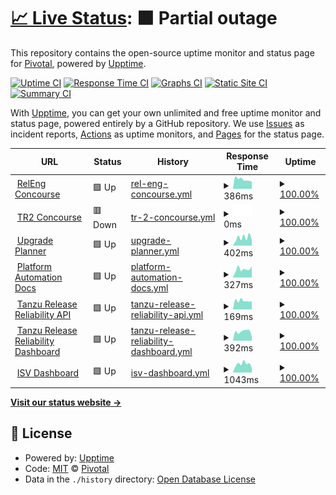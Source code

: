 # [📈 Live Status](https://releen.github.io): <!--live status--> **🟧 Partial outage**

This repository contains the open-source uptime monitor and status page for [Pivotal](https://pivotal.io/), powered by [Upptime](https://github.com/upptime/upptime).

[![Uptime CI](https://github.com/releen/upptime/workflows/Uptime%20CI/badge.svg)](https://github.com/upptime/upptime/actions?query=workflow%3A%22Uptime+CI%22)
[![Response Time CI](https://github.com/releen/upptime/workflows/Response%20Time%20CI/badge.svg)](https://github.com/upptime/upptime/actions?query=workflow%3A%22Response+Time+CI%22)
[![Graphs CI](https://github.com/releen/upptime/workflows/Graphs%20CI/badge.svg)](https://github.com/upptime/upptime/actions?query=workflow%3A%22Graphs+CI%22)
[![Static Site CI](https://github.com/releen/upptime/workflows/Static%20Site%20CI/badge.svg)](https://github.com/upptime/upptime/actions?query=workflow%3A%22Static+Site+CI%22)
[![Summary CI](https://github.com/releen/upptime/workflows/Summary%20CI/badge.svg)](https://github.com/upptime/upptime/actions?query=workflow%3A%22Summary+CI%22)

With [Upptime](https://upptime.js.org), you can get your own unlimited and free uptime monitor and status page, powered entirely by a GitHub repository. We use [Issues](https://github.com/pivotal/upptime/issues) as incident reports, [Actions](https://github.com/pivotal/upptime/actions) as uptime monitors, and [Pages](https://pivotal.github.io/upptime) for the status page.

<!--start: status pages-->
<!-- This summary is generated by Upptime (https://github.com/upptime/upptime) -->
<!-- Do not edit this manually, your changes will be overwritten -->
<!-- prettier-ignore -->
| URL | Status | History | Response Time | Uptime |
| --- | ------ | ------- | ------------- | ------ |
| <img alt="" src="https://favicons.githubusercontent.com/releng.ci.cf-app.com" height="13"> [RelEng Concourse](https://releng.ci.cf-app.com) | 🟩 Up | [rel-eng-concourse.yml](https://github.com/releen/upptime/commits/HEAD/history/rel-eng-concourse.yml) | <details><summary><img alt="Response time graph" src="./graphs/rel-eng-concourse/response-time-week.png" height="20"> 386ms</summary><br><a href="https://upptime.ppxp.team/history/rel-eng-concourse"><img alt="Response time 298" src="https://img.shields.io/endpoint?url=https%3A%2F%2Fraw.githubusercontent.com%2Freleen%2Fupptime%2FHEAD%2Fapi%2Frel-eng-concourse%2Fresponse-time.json"></a><br><a href="https://upptime.ppxp.team/history/rel-eng-concourse"><img alt="24-hour response time 726" src="https://img.shields.io/endpoint?url=https%3A%2F%2Fraw.githubusercontent.com%2Freleen%2Fupptime%2FHEAD%2Fapi%2Frel-eng-concourse%2Fresponse-time-day.json"></a><br><a href="https://upptime.ppxp.team/history/rel-eng-concourse"><img alt="7-day response time 386" src="https://img.shields.io/endpoint?url=https%3A%2F%2Fraw.githubusercontent.com%2Freleen%2Fupptime%2FHEAD%2Fapi%2Frel-eng-concourse%2Fresponse-time-week.json"></a><br><a href="https://upptime.ppxp.team/history/rel-eng-concourse"><img alt="30-day response time 289" src="https://img.shields.io/endpoint?url=https%3A%2F%2Fraw.githubusercontent.com%2Freleen%2Fupptime%2FHEAD%2Fapi%2Frel-eng-concourse%2Fresponse-time-month.json"></a><br><a href="https://upptime.ppxp.team/history/rel-eng-concourse"><img alt="1-year response time 298" src="https://img.shields.io/endpoint?url=https%3A%2F%2Fraw.githubusercontent.com%2Freleen%2Fupptime%2FHEAD%2Fapi%2Frel-eng-concourse%2Fresponse-time-year.json"></a></details> | <details><summary><a href="https://upptime.ppxp.team/history/rel-eng-concourse">100.00%</a></summary><a href="https://upptime.ppxp.team/history/rel-eng-concourse"><img alt="All-time uptime 100.00%" src="https://img.shields.io/endpoint?url=https%3A%2F%2Fraw.githubusercontent.com%2Freleen%2Fupptime%2FHEAD%2Fapi%2Frel-eng-concourse%2Fuptime.json"></a><br><a href="https://upptime.ppxp.team/history/rel-eng-concourse"><img alt="24-hour uptime 100.00%" src="https://img.shields.io/endpoint?url=https%3A%2F%2Fraw.githubusercontent.com%2Freleen%2Fupptime%2FHEAD%2Fapi%2Frel-eng-concourse%2Fuptime-day.json"></a><br><a href="https://upptime.ppxp.team/history/rel-eng-concourse"><img alt="7-day uptime 100.00%" src="https://img.shields.io/endpoint?url=https%3A%2F%2Fraw.githubusercontent.com%2Freleen%2Fupptime%2FHEAD%2Fapi%2Frel-eng-concourse%2Fuptime-week.json"></a><br><a href="https://upptime.ppxp.team/history/rel-eng-concourse"><img alt="30-day uptime 100.00%" src="https://img.shields.io/endpoint?url=https%3A%2F%2Fraw.githubusercontent.com%2Freleen%2Fupptime%2FHEAD%2Fapi%2Frel-eng-concourse%2Fuptime-month.json"></a><br><a href="https://upptime.ppxp.team/history/rel-eng-concourse"><img alt="1-year uptime 100.00%" src="https://img.shields.io/endpoint?url=https%3A%2F%2Fraw.githubusercontent.com%2Freleen%2Fupptime%2FHEAD%2Fapi%2Frel-eng-concourse%2Fuptime-year.json"></a></details>
| <img alt="" src="https://favicons.githubusercontent.com/ci.prs.releng.rocks" height="13"> [TR2 Concourse](https://ci.prs.releng.rocks) | 🟥 Down | [tr-2-concourse.yml](https://github.com/releen/upptime/commits/HEAD/history/tr-2-concourse.yml) | <details><summary><img alt="Response time graph" src="./graphs/tr-2-concourse/response-time-week.png" height="20"> 0ms</summary><br><a href="https://upptime.ppxp.team/history/tr-2-concourse"><img alt="Response time 292" src="https://img.shields.io/endpoint?url=https%3A%2F%2Fraw.githubusercontent.com%2Freleen%2Fupptime%2FHEAD%2Fapi%2Ftr-2-concourse%2Fresponse-time.json"></a><br><a href="https://upptime.ppxp.team/history/tr-2-concourse"><img alt="24-hour response time 0" src="https://img.shields.io/endpoint?url=https%3A%2F%2Fraw.githubusercontent.com%2Freleen%2Fupptime%2FHEAD%2Fapi%2Ftr-2-concourse%2Fresponse-time-day.json"></a><br><a href="https://upptime.ppxp.team/history/tr-2-concourse"><img alt="7-day response time 0" src="https://img.shields.io/endpoint?url=https%3A%2F%2Fraw.githubusercontent.com%2Freleen%2Fupptime%2FHEAD%2Fapi%2Ftr-2-concourse%2Fresponse-time-week.json"></a><br><a href="https://upptime.ppxp.team/history/tr-2-concourse"><img alt="30-day response time 0" src="https://img.shields.io/endpoint?url=https%3A%2F%2Fraw.githubusercontent.com%2Freleen%2Fupptime%2FHEAD%2Fapi%2Ftr-2-concourse%2Fresponse-time-month.json"></a><br><a href="https://upptime.ppxp.team/history/tr-2-concourse"><img alt="1-year response time 292" src="https://img.shields.io/endpoint?url=https%3A%2F%2Fraw.githubusercontent.com%2Freleen%2Fupptime%2FHEAD%2Fapi%2Ftr-2-concourse%2Fresponse-time-year.json"></a></details> | <details><summary><a href="https://upptime.ppxp.team/history/tr-2-concourse">100.00%</a></summary><a href="https://upptime.ppxp.team/history/tr-2-concourse"><img alt="All-time uptime 100.00%" src="https://img.shields.io/endpoint?url=https%3A%2F%2Fraw.githubusercontent.com%2Freleen%2Fupptime%2FHEAD%2Fapi%2Ftr-2-concourse%2Fuptime.json"></a><br><a href="https://upptime.ppxp.team/history/tr-2-concourse"><img alt="24-hour uptime 100.00%" src="https://img.shields.io/endpoint?url=https%3A%2F%2Fraw.githubusercontent.com%2Freleen%2Fupptime%2FHEAD%2Fapi%2Ftr-2-concourse%2Fuptime-day.json"></a><br><a href="https://upptime.ppxp.team/history/tr-2-concourse"><img alt="7-day uptime 100.00%" src="https://img.shields.io/endpoint?url=https%3A%2F%2Fraw.githubusercontent.com%2Freleen%2Fupptime%2FHEAD%2Fapi%2Ftr-2-concourse%2Fuptime-week.json"></a><br><a href="https://upptime.ppxp.team/history/tr-2-concourse"><img alt="30-day uptime 100.00%" src="https://img.shields.io/endpoint?url=https%3A%2F%2Fraw.githubusercontent.com%2Freleen%2Fupptime%2FHEAD%2Fapi%2Ftr-2-concourse%2Fuptime-month.json"></a><br><a href="https://upptime.ppxp.team/history/tr-2-concourse"><img alt="1-year uptime 100.00%" src="https://img.shields.io/endpoint?url=https%3A%2F%2Fraw.githubusercontent.com%2Freleen%2Fupptime%2FHEAD%2Fapi%2Ftr-2-concourse%2Fuptime-year.json"></a></details>
| <img alt="" src="https://favicons.githubusercontent.com/upgrade-planner.pivotal.io" height="13"> [Upgrade Planner](https://upgrade-planner.pivotal.io) | 🟩 Up | [upgrade-planner.yml](https://github.com/releen/upptime/commits/HEAD/history/upgrade-planner.yml) | <details><summary><img alt="Response time graph" src="./graphs/upgrade-planner/response-time-week.png" height="20"> 402ms</summary><br><a href="https://upptime.ppxp.team/history/upgrade-planner"><img alt="Response time 443" src="https://img.shields.io/endpoint?url=https%3A%2F%2Fraw.githubusercontent.com%2Freleen%2Fupptime%2FHEAD%2Fapi%2Fupgrade-planner%2Fresponse-time.json"></a><br><a href="https://upptime.ppxp.team/history/upgrade-planner"><img alt="24-hour response time 473" src="https://img.shields.io/endpoint?url=https%3A%2F%2Fraw.githubusercontent.com%2Freleen%2Fupptime%2FHEAD%2Fapi%2Fupgrade-planner%2Fresponse-time-day.json"></a><br><a href="https://upptime.ppxp.team/history/upgrade-planner"><img alt="7-day response time 402" src="https://img.shields.io/endpoint?url=https%3A%2F%2Fraw.githubusercontent.com%2Freleen%2Fupptime%2FHEAD%2Fapi%2Fupgrade-planner%2Fresponse-time-week.json"></a><br><a href="https://upptime.ppxp.team/history/upgrade-planner"><img alt="30-day response time 445" src="https://img.shields.io/endpoint?url=https%3A%2F%2Fraw.githubusercontent.com%2Freleen%2Fupptime%2FHEAD%2Fapi%2Fupgrade-planner%2Fresponse-time-month.json"></a><br><a href="https://upptime.ppxp.team/history/upgrade-planner"><img alt="1-year response time 443" src="https://img.shields.io/endpoint?url=https%3A%2F%2Fraw.githubusercontent.com%2Freleen%2Fupptime%2FHEAD%2Fapi%2Fupgrade-planner%2Fresponse-time-year.json"></a></details> | <details><summary><a href="https://upptime.ppxp.team/history/upgrade-planner">100.00%</a></summary><a href="https://upptime.ppxp.team/history/upgrade-planner"><img alt="All-time uptime 100.00%" src="https://img.shields.io/endpoint?url=https%3A%2F%2Fraw.githubusercontent.com%2Freleen%2Fupptime%2FHEAD%2Fapi%2Fupgrade-planner%2Fuptime.json"></a><br><a href="https://upptime.ppxp.team/history/upgrade-planner"><img alt="24-hour uptime 100.00%" src="https://img.shields.io/endpoint?url=https%3A%2F%2Fraw.githubusercontent.com%2Freleen%2Fupptime%2FHEAD%2Fapi%2Fupgrade-planner%2Fuptime-day.json"></a><br><a href="https://upptime.ppxp.team/history/upgrade-planner"><img alt="7-day uptime 100.00%" src="https://img.shields.io/endpoint?url=https%3A%2F%2Fraw.githubusercontent.com%2Freleen%2Fupptime%2FHEAD%2Fapi%2Fupgrade-planner%2Fuptime-week.json"></a><br><a href="https://upptime.ppxp.team/history/upgrade-planner"><img alt="30-day uptime 100.00%" src="https://img.shields.io/endpoint?url=https%3A%2F%2Fraw.githubusercontent.com%2Freleen%2Fupptime%2FHEAD%2Fapi%2Fupgrade-planner%2Fuptime-month.json"></a><br><a href="https://upptime.ppxp.team/history/upgrade-planner"><img alt="1-year uptime 100.00%" src="https://img.shields.io/endpoint?url=https%3A%2F%2Fraw.githubusercontent.com%2Freleen%2Fupptime%2FHEAD%2Fapi%2Fupgrade-planner%2Fuptime-year.json"></a></details>
| <img alt="" src="https://favicons.githubusercontent.com/platform-automation.ci.cf-app.com" height="13"> [Platform Automation Docs](https://platform-automation.ci.cf-app.com) | 🟩 Up | [platform-automation-docs.yml](https://github.com/releen/upptime/commits/HEAD/history/platform-automation-docs.yml) | <details><summary><img alt="Response time graph" src="./graphs/platform-automation-docs/response-time-week.png" height="20"> 327ms</summary><br><a href="https://upptime.ppxp.team/history/platform-automation-docs"><img alt="Response time 374" src="https://img.shields.io/endpoint?url=https%3A%2F%2Fraw.githubusercontent.com%2Freleen%2Fupptime%2FHEAD%2Fapi%2Fplatform-automation-docs%2Fresponse-time.json"></a><br><a href="https://upptime.ppxp.team/history/platform-automation-docs"><img alt="24-hour response time 401" src="https://img.shields.io/endpoint?url=https%3A%2F%2Fraw.githubusercontent.com%2Freleen%2Fupptime%2FHEAD%2Fapi%2Fplatform-automation-docs%2Fresponse-time-day.json"></a><br><a href="https://upptime.ppxp.team/history/platform-automation-docs"><img alt="7-day response time 327" src="https://img.shields.io/endpoint?url=https%3A%2F%2Fraw.githubusercontent.com%2Freleen%2Fupptime%2FHEAD%2Fapi%2Fplatform-automation-docs%2Fresponse-time-week.json"></a><br><a href="https://upptime.ppxp.team/history/platform-automation-docs"><img alt="30-day response time 340" src="https://img.shields.io/endpoint?url=https%3A%2F%2Fraw.githubusercontent.com%2Freleen%2Fupptime%2FHEAD%2Fapi%2Fplatform-automation-docs%2Fresponse-time-month.json"></a><br><a href="https://upptime.ppxp.team/history/platform-automation-docs"><img alt="1-year response time 374" src="https://img.shields.io/endpoint?url=https%3A%2F%2Fraw.githubusercontent.com%2Freleen%2Fupptime%2FHEAD%2Fapi%2Fplatform-automation-docs%2Fresponse-time-year.json"></a></details> | <details><summary><a href="https://upptime.ppxp.team/history/platform-automation-docs">100.00%</a></summary><a href="https://upptime.ppxp.team/history/platform-automation-docs"><img alt="All-time uptime 100.00%" src="https://img.shields.io/endpoint?url=https%3A%2F%2Fraw.githubusercontent.com%2Freleen%2Fupptime%2FHEAD%2Fapi%2Fplatform-automation-docs%2Fuptime.json"></a><br><a href="https://upptime.ppxp.team/history/platform-automation-docs"><img alt="24-hour uptime 100.00%" src="https://img.shields.io/endpoint?url=https%3A%2F%2Fraw.githubusercontent.com%2Freleen%2Fupptime%2FHEAD%2Fapi%2Fplatform-automation-docs%2Fuptime-day.json"></a><br><a href="https://upptime.ppxp.team/history/platform-automation-docs"><img alt="7-day uptime 100.00%" src="https://img.shields.io/endpoint?url=https%3A%2F%2Fraw.githubusercontent.com%2Freleen%2Fupptime%2FHEAD%2Fapi%2Fplatform-automation-docs%2Fuptime-week.json"></a><br><a href="https://upptime.ppxp.team/history/platform-automation-docs"><img alt="30-day uptime 100.00%" src="https://img.shields.io/endpoint?url=https%3A%2F%2Fraw.githubusercontent.com%2Freleen%2Fupptime%2FHEAD%2Fapi%2Fplatform-automation-docs%2Fuptime-month.json"></a><br><a href="https://upptime.ppxp.team/history/platform-automation-docs"><img alt="1-year uptime 100.00%" src="https://img.shields.io/endpoint?url=https%3A%2F%2Fraw.githubusercontent.com%2Freleen%2Fupptime%2FHEAD%2Fapi%2Fplatform-automation-docs%2Fuptime-year.json"></a></details>
| <img alt="" src="https://favicons.githubusercontent.com/core-api.tr2.io" height="13"> [Tanzu Release Reliability API](https://core-api.tr2.io) | 🟩 Up | [tanzu-release-reliability-api.yml](https://github.com/releen/upptime/commits/HEAD/history/tanzu-release-reliability-api.yml) | <details><summary><img alt="Response time graph" src="./graphs/tanzu-release-reliability-api/response-time-week.png" height="20"> 169ms</summary><br><a href="https://upptime.ppxp.team/history/tanzu-release-reliability-api"><img alt="Response time 180" src="https://img.shields.io/endpoint?url=https%3A%2F%2Fraw.githubusercontent.com%2Freleen%2Fupptime%2FHEAD%2Fapi%2Ftanzu-release-reliability-api%2Fresponse-time.json"></a><br><a href="https://upptime.ppxp.team/history/tanzu-release-reliability-api"><img alt="24-hour response time 180" src="https://img.shields.io/endpoint?url=https%3A%2F%2Fraw.githubusercontent.com%2Freleen%2Fupptime%2FHEAD%2Fapi%2Ftanzu-release-reliability-api%2Fresponse-time-day.json"></a><br><a href="https://upptime.ppxp.team/history/tanzu-release-reliability-api"><img alt="7-day response time 169" src="https://img.shields.io/endpoint?url=https%3A%2F%2Fraw.githubusercontent.com%2Freleen%2Fupptime%2FHEAD%2Fapi%2Ftanzu-release-reliability-api%2Fresponse-time-week.json"></a><br><a href="https://upptime.ppxp.team/history/tanzu-release-reliability-api"><img alt="30-day response time 157" src="https://img.shields.io/endpoint?url=https%3A%2F%2Fraw.githubusercontent.com%2Freleen%2Fupptime%2FHEAD%2Fapi%2Ftanzu-release-reliability-api%2Fresponse-time-month.json"></a><br><a href="https://upptime.ppxp.team/history/tanzu-release-reliability-api"><img alt="1-year response time 180" src="https://img.shields.io/endpoint?url=https%3A%2F%2Fraw.githubusercontent.com%2Freleen%2Fupptime%2FHEAD%2Fapi%2Ftanzu-release-reliability-api%2Fresponse-time-year.json"></a></details> | <details><summary><a href="https://upptime.ppxp.team/history/tanzu-release-reliability-api">100.00%</a></summary><a href="https://upptime.ppxp.team/history/tanzu-release-reliability-api"><img alt="All-time uptime 100.00%" src="https://img.shields.io/endpoint?url=https%3A%2F%2Fraw.githubusercontent.com%2Freleen%2Fupptime%2FHEAD%2Fapi%2Ftanzu-release-reliability-api%2Fuptime.json"></a><br><a href="https://upptime.ppxp.team/history/tanzu-release-reliability-api"><img alt="24-hour uptime 100.00%" src="https://img.shields.io/endpoint?url=https%3A%2F%2Fraw.githubusercontent.com%2Freleen%2Fupptime%2FHEAD%2Fapi%2Ftanzu-release-reliability-api%2Fuptime-day.json"></a><br><a href="https://upptime.ppxp.team/history/tanzu-release-reliability-api"><img alt="7-day uptime 100.00%" src="https://img.shields.io/endpoint?url=https%3A%2F%2Fraw.githubusercontent.com%2Freleen%2Fupptime%2FHEAD%2Fapi%2Ftanzu-release-reliability-api%2Fuptime-week.json"></a><br><a href="https://upptime.ppxp.team/history/tanzu-release-reliability-api"><img alt="30-day uptime 100.00%" src="https://img.shields.io/endpoint?url=https%3A%2F%2Fraw.githubusercontent.com%2Freleen%2Fupptime%2FHEAD%2Fapi%2Ftanzu-release-reliability-api%2Fuptime-month.json"></a><br><a href="https://upptime.ppxp.team/history/tanzu-release-reliability-api"><img alt="1-year uptime 100.00%" src="https://img.shields.io/endpoint?url=https%3A%2F%2Fraw.githubusercontent.com%2Freleen%2Fupptime%2FHEAD%2Fapi%2Ftanzu-release-reliability-api%2Fuptime-year.json"></a></details>
| <img alt="" src="https://favicons.githubusercontent.com/dashboard.tr2.io" height="13"> [Tanzu Release Reliability Dashboard](https://dashboard.tr2.io) | 🟩 Up | [tanzu-release-reliability-dashboard.yml](https://github.com/releen/upptime/commits/HEAD/history/tanzu-release-reliability-dashboard.yml) | <details><summary><img alt="Response time graph" src="./graphs/tanzu-release-reliability-dashboard/response-time-week.png" height="20"> 392ms</summary><br><a href="https://upptime.ppxp.team/history/tanzu-release-reliability-dashboard"><img alt="Response time 405" src="https://img.shields.io/endpoint?url=https%3A%2F%2Fraw.githubusercontent.com%2Freleen%2Fupptime%2FHEAD%2Fapi%2Ftanzu-release-reliability-dashboard%2Fresponse-time.json"></a><br><a href="https://upptime.ppxp.team/history/tanzu-release-reliability-dashboard"><img alt="24-hour response time 306" src="https://img.shields.io/endpoint?url=https%3A%2F%2Fraw.githubusercontent.com%2Freleen%2Fupptime%2FHEAD%2Fapi%2Ftanzu-release-reliability-dashboard%2Fresponse-time-day.json"></a><br><a href="https://upptime.ppxp.team/history/tanzu-release-reliability-dashboard"><img alt="7-day response time 392" src="https://img.shields.io/endpoint?url=https%3A%2F%2Fraw.githubusercontent.com%2Freleen%2Fupptime%2FHEAD%2Fapi%2Ftanzu-release-reliability-dashboard%2Fresponse-time-week.json"></a><br><a href="https://upptime.ppxp.team/history/tanzu-release-reliability-dashboard"><img alt="30-day response time 339" src="https://img.shields.io/endpoint?url=https%3A%2F%2Fraw.githubusercontent.com%2Freleen%2Fupptime%2FHEAD%2Fapi%2Ftanzu-release-reliability-dashboard%2Fresponse-time-month.json"></a><br><a href="https://upptime.ppxp.team/history/tanzu-release-reliability-dashboard"><img alt="1-year response time 405" src="https://img.shields.io/endpoint?url=https%3A%2F%2Fraw.githubusercontent.com%2Freleen%2Fupptime%2FHEAD%2Fapi%2Ftanzu-release-reliability-dashboard%2Fresponse-time-year.json"></a></details> | <details><summary><a href="https://upptime.ppxp.team/history/tanzu-release-reliability-dashboard">100.00%</a></summary><a href="https://upptime.ppxp.team/history/tanzu-release-reliability-dashboard"><img alt="All-time uptime 100.00%" src="https://img.shields.io/endpoint?url=https%3A%2F%2Fraw.githubusercontent.com%2Freleen%2Fupptime%2FHEAD%2Fapi%2Ftanzu-release-reliability-dashboard%2Fuptime.json"></a><br><a href="https://upptime.ppxp.team/history/tanzu-release-reliability-dashboard"><img alt="24-hour uptime 100.00%" src="https://img.shields.io/endpoint?url=https%3A%2F%2Fraw.githubusercontent.com%2Freleen%2Fupptime%2FHEAD%2Fapi%2Ftanzu-release-reliability-dashboard%2Fuptime-day.json"></a><br><a href="https://upptime.ppxp.team/history/tanzu-release-reliability-dashboard"><img alt="7-day uptime 100.00%" src="https://img.shields.io/endpoint?url=https%3A%2F%2Fraw.githubusercontent.com%2Freleen%2Fupptime%2FHEAD%2Fapi%2Ftanzu-release-reliability-dashboard%2Fuptime-week.json"></a><br><a href="https://upptime.ppxp.team/history/tanzu-release-reliability-dashboard"><img alt="30-day uptime 100.00%" src="https://img.shields.io/endpoint?url=https%3A%2F%2Fraw.githubusercontent.com%2Freleen%2Fupptime%2FHEAD%2Fapi%2Ftanzu-release-reliability-dashboard%2Fuptime-month.json"></a><br><a href="https://upptime.ppxp.team/history/tanzu-release-reliability-dashboard"><img alt="1-year uptime 100.00%" src="https://img.shields.io/endpoint?url=https%3A%2F%2Fraw.githubusercontent.com%2Freleen%2Fupptime%2FHEAD%2Fapi%2Ftanzu-release-reliability-dashboard%2Fuptime-year.json"></a></details>
| <img alt="" src="https://favicons.githubusercontent.com/auth.isv.ci" height="13"> [ISV Dashboard](https://auth.isv.ci) | 🟩 Up | [isv-dashboard.yml](https://github.com/releen/upptime/commits/HEAD/history/isv-dashboard.yml) | <details><summary><img alt="Response time graph" src="./graphs/isv-dashboard/response-time-week.png" height="20"> 1043ms</summary><br><a href="https://upptime.ppxp.team/history/isv-dashboard"><img alt="Response time 1076" src="https://img.shields.io/endpoint?url=https%3A%2F%2Fraw.githubusercontent.com%2Freleen%2Fupptime%2FHEAD%2Fapi%2Fisv-dashboard%2Fresponse-time.json"></a><br><a href="https://upptime.ppxp.team/history/isv-dashboard"><img alt="24-hour response time 817" src="https://img.shields.io/endpoint?url=https%3A%2F%2Fraw.githubusercontent.com%2Freleen%2Fupptime%2FHEAD%2Fapi%2Fisv-dashboard%2Fresponse-time-day.json"></a><br><a href="https://upptime.ppxp.team/history/isv-dashboard"><img alt="7-day response time 1043" src="https://img.shields.io/endpoint?url=https%3A%2F%2Fraw.githubusercontent.com%2Freleen%2Fupptime%2FHEAD%2Fapi%2Fisv-dashboard%2Fresponse-time-week.json"></a><br><a href="https://upptime.ppxp.team/history/isv-dashboard"><img alt="30-day response time 889" src="https://img.shields.io/endpoint?url=https%3A%2F%2Fraw.githubusercontent.com%2Freleen%2Fupptime%2FHEAD%2Fapi%2Fisv-dashboard%2Fresponse-time-month.json"></a><br><a href="https://upptime.ppxp.team/history/isv-dashboard"><img alt="1-year response time 1076" src="https://img.shields.io/endpoint?url=https%3A%2F%2Fraw.githubusercontent.com%2Freleen%2Fupptime%2FHEAD%2Fapi%2Fisv-dashboard%2Fresponse-time-year.json"></a></details> | <details><summary><a href="https://upptime.ppxp.team/history/isv-dashboard">100.00%</a></summary><a href="https://upptime.ppxp.team/history/isv-dashboard"><img alt="All-time uptime 100.00%" src="https://img.shields.io/endpoint?url=https%3A%2F%2Fraw.githubusercontent.com%2Freleen%2Fupptime%2FHEAD%2Fapi%2Fisv-dashboard%2Fuptime.json"></a><br><a href="https://upptime.ppxp.team/history/isv-dashboard"><img alt="24-hour uptime 100.00%" src="https://img.shields.io/endpoint?url=https%3A%2F%2Fraw.githubusercontent.com%2Freleen%2Fupptime%2FHEAD%2Fapi%2Fisv-dashboard%2Fuptime-day.json"></a><br><a href="https://upptime.ppxp.team/history/isv-dashboard"><img alt="7-day uptime 100.00%" src="https://img.shields.io/endpoint?url=https%3A%2F%2Fraw.githubusercontent.com%2Freleen%2Fupptime%2FHEAD%2Fapi%2Fisv-dashboard%2Fuptime-week.json"></a><br><a href="https://upptime.ppxp.team/history/isv-dashboard"><img alt="30-day uptime 100.00%" src="https://img.shields.io/endpoint?url=https%3A%2F%2Fraw.githubusercontent.com%2Freleen%2Fupptime%2FHEAD%2Fapi%2Fisv-dashboard%2Fuptime-month.json"></a><br><a href="https://upptime.ppxp.team/history/isv-dashboard"><img alt="1-year uptime 100.00%" src="https://img.shields.io/endpoint?url=https%3A%2F%2Fraw.githubusercontent.com%2Freleen%2Fupptime%2FHEAD%2Fapi%2Fisv-dashboard%2Fuptime-year.json"></a></details>

<!--end: status pages-->

[**Visit our status website →**](https://upptime.ppxp.team)

## 📄 License

- Powered by: [Upptime](https://github.com/upptime/upptime)
- Code: [MIT](./LICENSE) © [Pivotal](https://pivotal.io/)
- Data in the `./history` directory: [Open Database License](https://opendatacommons.org/licenses/odbl/1-0/)
